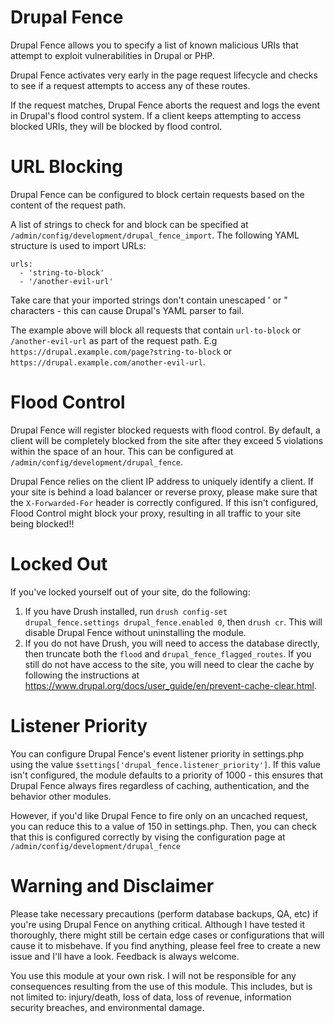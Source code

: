 # Drupal Fence
Drupal Fence allows you to specify a list of known malicious URIs that attempt to exploit vulnerabilities in Drupal or PHP.

Drupal Fence activates very early in the page request lifecycle and checks to see if a request attempts to access any of these routes.

If the request matches, Drupal Fence aborts the request and logs the event in Drupal's flood control system. If a client keeps attempting to access blocked URIs, they will be blocked by flood control.

# URL Blocking
Drupal Fence can be configured to block certain requests based on the content of the request path.

A list of strings to check for and block can be specified at `/admin/config/development/drupal_fence_import`.
The following YAML structure is used to import URLs:

```
urls:
  - 'string-to-block'
  - '/another-evil-url'
```

Take care that your imported strings don't contain unescaped ' or " characters - this can cause Drupal's YAML parser to fail.

The example above will block all requests that contain `url-to-block` or `/another-evil-url` as part of the request path.
E.g `https://drupal.example.com/page?string-to-block` or `https://drupal.example.com/another-evil-url`.

# Flood Control
Drupal Fence will register blocked requests with flood control. By default, a client will be completely blocked from the site after they exceed 5 violations within the space of an hour. This can be configured at `/admin/config/development/drupal_fence`.

Drupal Fence relies on the client IP address to uniquely identify a client. If your site is behind a load balancer or reverse proxy, please make sure that the `X-Forwarded-For` header is correctly configured. If this isn't configured, Flood Control might block your proxy, resulting in all traffic to your site being blocked!!

# Locked Out
If you've locked yourself out of your site, do the following:

1) If you have Drush installed, run `drush config-set drupal_fence.settings drupal_fence.enabled 0`, then `drush cr`. This will disable Drupal Fence without uninstalling the module.
2) If you do not have Drush, you will need to access the database directly, then truncate both the `flood` and `drupal_fence_flagged_routes`. If you still do not have access to the site, you will need to clear the cache by following the instructions at https://www.drupal.org/docs/user_guide/en/prevent-cache-clear.html.

# Listener Priority
You can configure Drupal Fence's event listener priority in settings.php using the value `$settings['drupal_fence.listener_priority']`.
If this value isn't configured, the module defaults to a priority of 1000 - this ensures that Drupal Fence always fires regardless of caching, authentication, and the behavior other modules.

However, if you'd like Drupal Fence to fire only on an uncached request, you can reduce this to a value of 150 in settings.php. Then, you can check that this is configured correctly by vising the configuration page at `/admin/config/development/drupal_fence`

# Warning and Disclaimer
Please take necessary precautions (perform database backups, QA, etc) if you're using Drupal Fence on anything critical. Although I have tested it thoroughly, there might still be certain edge cases or configurations that will cause it to misbehave. If you find anything, please feel free to create a new issue and I'll have a look. Feedback is always welcome.

You use this module at your own risk. I will not be responsible for any consequences resulting from the use of this module. This includes, but is not limited to: injury/death, loss of data, loss of revenue, information security breaches, and environmental damage.
